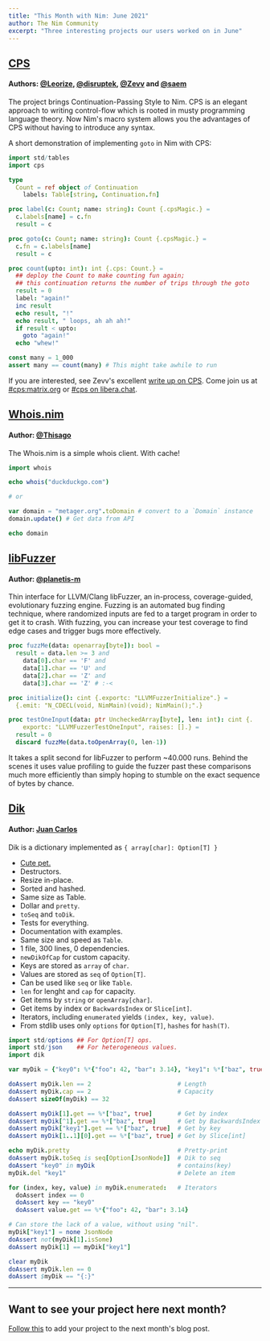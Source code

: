 ```yaml
---
title: "This Month with Nim: June 2021"
author: The Nim Community
excerpt: "Three interesting projects our users worked on in June"
---
```



## [CPS](https://github.com/disruptek/cps)

#### Authors: [@Leorize](https://github.com/alaviss), [@disruptek](https://github.com/disruptek), [@Zevv](https://github.com/zevv) and [@saem](https://github.com/saem)

The project brings Continuation-Passing Style to Nim. CPS is an elegant approach to writing control-flow which is rooted in musty programming language theory. Now Nim's macro system allows you the advantages of CPS without having to introduce any syntax.

A short demonstration of implementing `goto` in Nim with CPS:

```nim
import std/tables
import cps

type
  Count = ref object of Continuation
    labels: Table[string, Continuation.fn]

proc label(c: Count; name: string): Count {.cpsMagic.} =
  c.labels[name] = c.fn
  result = c

proc goto(c: Count; name: string): Count {.cpsMagic.} =
  c.fn = c.labels[name]
  result = c

proc count(upto: int): int {.cps: Count.} =
  ## deploy the Count to make counting fun again;
  ## this continuation returns the number of trips through the goto
  result = 0
  label: "again!"
  inc result
  echo result, "!"
  echo result, " loops, ah ah ah!"
  if result < upto:
    goto "again!"
  echo "whew!"

const many = 1_000
assert many == count(many) # This might take awhile to run
```

If you are interested, see Zevv's excellent [write up on CPS](https://github.com/zevv/cpsdoc).
Come join us at [#cps:matrix.org](https://matrix.to/#/#cps:matrix.org) or [#cps on libera.chat](https://web.libera.chat/#cps).



## [Whois.nim](https://gitea.com/Thisago/whois.nim)

#### Author: [@Thisago](https://github.com/thisago)

The Whois.nim is a simple whois client.
With cache!

```nim
import whois

echo whois("duckduckgo.com")

# or

var domain = "metager.org".toDomain # convert to a `Domain` instance
domain.update() # Get data from API

echo domain
```


## [libFuzzer](https://github.com/planetis-m/libfuzzer)

#### Author: [@planetis-m](https://github.com/planetis-m)

Thin interface for LLVM/Clang libFuzzer, an in-process, coverage-guided, evolutionary fuzzing engine.
Fuzzing is an automated bug finding technique, where randomized inputs are fed to a target program in order to get it to crash.
With fuzzing, you can increase your test coverage to find edge cases and trigger bugs more effectively.

```nim
proc fuzzMe(data: openarray[byte]): bool =
  result = data.len >= 3 and
    data[0].char == 'F' and
    data[1].char == 'U' and
    data[2].char == 'Z' and
    data[3].char == 'Z' # :‑<

proc initialize(): cint {.exportc: "LLVMFuzzerInitialize".} =
  {.emit: "N_CDECL(void, NimMain)(void); NimMain();".}

proc testOneInput(data: ptr UncheckedArray[byte], len: int): cint {.
    exportc: "LLVMFuzzerTestOneInput", raises: [].} =
  result = 0
  discard fuzzMe(data.toOpenArray(0, len-1))
```

It takes a split second for libFuzzer to perform ~40.000 runs.
Behind the scenes it uses value profiling to guide the fuzzer past these comparisons much more efficiently than simply hoping to stumble on the exact sequence of bytes by chance.



## [Dik](https://github.com/juancarlospaco/dik)

#### Author: [Juan Carlos](https://github.com/juancarlospaco)

Dik is a dictionary implemented as `{ array[char]: Option[T] }`

- [Cute pet.](https://en.wikipedia.org/wiki/Dik-dik)
- Destructors.
- Resize in-place.
- Sorted and hashed.
- Same size as Table.
- Dollar and `pretty`.
- `toSeq` and `toDik`.
- Tests for everything.
- Documentation with examples.
- Same size and speed as `Table`.
- 1 file, 300 lines, 0 dependencies.
- `newDikOfCap` for custom capacity.
- Keys are stored as `array` of `char`.
- Values are stored as `seq` of `Option[T]`.
- Can be used like `seq` or like `Table`.
- `len` for lenght and `cap` for capacity.
- Get items by `string` or `openArray[char]`.
- Get items by index or `BackwardsIndex` or `Slice[int]`.
- Iterators, including `enumerated` yields `(index, key, value)`.
- From stdlib uses only `options` for `Option[T]`, `hashes` for `hash(T)`.

```nim
import std/options ## For Option[T] ops.
import std/json    ## For heterogeneous values.
import dik

var myDik = {"key0": %*{"foo": 42, "bar": 3.14}, "key1": %*["baz", true]}.toDik

doAssert myDik.len == 2                        # Length
doAssert myDik.cap == 2                        # Capacity
doAssert sizeOf(myDik) == 32

doAssert myDik[1].get == %*["baz", true]       # Get by index
doAssert myDik[^1].get == %*["baz", true]      # Get by BackwardsIndex
doAssert myDik["key1"].get == %*["baz", true]  # Get by key
doAssert myDik[1..1][0].get == %*["baz", true] # Get by Slice[int]

echo myDik.pretty                              # Pretty-print
doAssert myDik.toSeq is seq[Option[JsonNode]]  # Dik to seq
doAssert "key0" in myDik                       # contains(key)
myDik.del "key1"                               # Delete an item

for (index, key, value) in myDik.enumerated:   # Iterators
  doAssert index == 0
  doAssert key == "key0"
  doAssert value.get == %*{"foo": 42, "bar": 3.14}

# Can store the lack of a value, without using "nil".
myDik["key1"] = none JsonNode
doAssert not(myDik[1].isSome)
doAssert myDik[1] == myDik["key1"]

clear myDik
doAssert myDik.len == 0
doAssert $myDik == "{:}"
```

----

## Want to see your project here next month?

[Follow this](https://github.com/beef331/website#adding-your-project-to-month-with-nim) to add your project to the next month's blog post.
